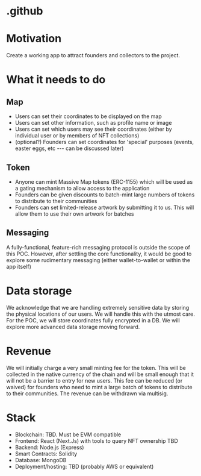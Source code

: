 # .github

# Motivation 
Create a working app to attract founders and collectors to the project. 
# What it needs to do
## Map
- Users can set their coordinates to be displayed on the map
- Users can set other information, such as profile name or image
- Users can set which users may see their coordinates (either by individual user or by members of NFT collections)
- (optional?) Founders can set coordinates for 'special' purposes (events, easter eggs, etc --- can be discussed later)
## Token
- Anyone can mint Massive Map tokens (ERC-1155) which will be used as a gating mechanism to allow access to the application
- Founders can be given discounts to batch-mint large numbers of tokens to distribute to their communities
- Founders can set limited-release artwork by submitting it to us. This will allow them to use their own artwork for batches
## Messaging
A fully-functional, feature-rich messaging protocol is outside the scope of this POC. However, after settling the core functionality, it would be good to explore some rudimentary messaging (either wallet-to-wallet or within the app itself)
# Data storage
We acknowledge that we are handling extremely sensitive data by storing the physical locations of our users. We will handle this with the utmost care. For the POC, we will store coordinates fully encrypted in a DB. We will explore more advanced data storage moving forward.
# Revenue
We will initially charge a very small minting fee for the token. This will be collected in the native currency of the chain and will be small enough that it will not be a barrier to entry for new users. This fee can be reduced (or waived) for founders who need to mint a large batch of tokens to distribute to their communities. The revenue can be withdrawn via multisig.

# Stack
- Blockchain: TBD. Must be EVM compatible
- Frontend: React (Next.Js) with tools to query NFT ownership TBD
- Backend: Node.js (Express)
- Smart Contracts: Solidity
- Database: MongoDB 
- Deployment/hosting: TBD (probably AWS or equivalent)



